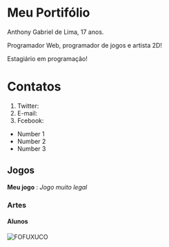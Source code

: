 # Meu Portifólio

Anthony Gabriel de Lima,  17 anos.

Programador Web, programador de jogos e artista 2D!

Estagiário em programação!

# Contatos 

1. Twitter:
2. E-mail:
3. Fcebook: 


- Number 1
- Number 2
- Number 3

## Jogos

**Meu jogo** : _Jogo muito legal_

### Artes 

#### Alunos
![FOFUXUCO](https://www.google.com/search?q=POKEMON&rlz=1C1GCEU_pt-BRBR821BR821&source=lnms&tbm=isch&sa=X&ved=0ahUKEwiapuDz7KnfAhXDf5AKHfvYAjAQ_AUIDygC&biw=1920&bih=969#imgrc=VJ0Q5oephaBHcM:)
